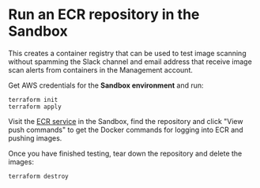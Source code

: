 # Run an ECR repository in the Sandbox

This creates a container registry that can be used to test image scanning
without spamming the Slack channel and email address that receive image scan
alerts from containers in the Management account.

Get AWS credentials for the **Sandbox environment** and run:

```
terraform init
terraform apply
```

Visit the [ECR service] in the Sandbox, find the repository and click "View
push commands" to get the Docker commands for logging into ECR and pushing
images.

Once you have finished testing, tear down the repository and delete the images:

```
terraform destroy
```

[ECR service]: https://eu-west-2.console.aws.amazon.com/ecr/repositories?region=eu-west-2
